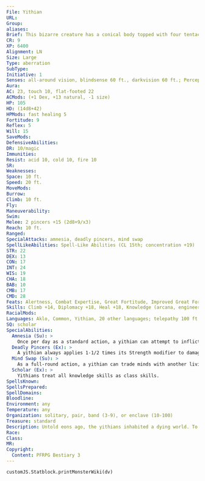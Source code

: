 ```yaml
---
File: Yithian
URL: 
Group: 
aliases: 
Brief: This bizarre creature has a conical body topped with four tentacles tipped with pincers, tubes, and a tentacled, spherical head.
CR: 9
XP: 6400
Alignment: LN
Size: Large
Type: aberration
SubType: 
Initiative: 1
Senses: all-around vision, blindsense 60 ft., darkvision 60 ft.; Perception +25
Aura: 
AC: 23, touch 10, flat-footed 22
ACMods: (+1 Dex, +13 natural, -1 size)
HP: 105
HD: (14d8+42)
HPMods: fast healing 5
Fortitude: 9
Reflex: 5
Will: 15
SaveMods: 
DefensiveAbilities: 
DR: 10/magic
Immunities: 
Resist: acid 10, cold 10, fire 10
SR: 
Weaknesses: 
Space: 10 ft.
Speed: 20 ft.
MoveMods: 
Burrow: 
Climb: 10 ft.
Fly: 
Maneuverability: 
Swim: 
Melee: 2 pincers +15 (2d8+9/x3)
Reach: 10 ft.
Ranged: 
SpecialAttacks: amnesia, deadly pincers, mind swap
SpellLikeAbilities: Spell-Like Abilities (CL 15th; concentration +19)   At Will-astral projection (self only), detect thoughts (DC 16), hold monster (DC 19), modify memory (DC 18)
STR: 22
DEX: 13
CON: 17
INT: 24
WIS: 19
CHA: 18
BAB: 10
CMB: 17
CMD: 28
Feats: Alertness, Combat Expertise, Great Fortitude, Improved Great Fortitude, Improved Iron Will, Iron Will, Vital Strike
Skills: Climb +14, Diplomacy +18, Heal +18, Knowledge (arcana, engineering, geography, history) +21, Knowledge (planes) +24, Linguistics +21, Perception +25, Sense Motive +22, Use Magic Device +18
RacialMods: 
Languages: Aklo, Common, Yithian, 20 other languages; telepathy 100 ft.
SQ: scholar
SpecialAbilities:
  Amnesia (Su): >
    Once per day as a standard action, a yithian can attempt to inflict amnesia on a target it is able to communicate telepathically with. A target can resist this  attack with a DC 21 Will save. If the target fails its save, it takes a permanent -4 penalty on Will saving throws and all skill checks, and loses all memories save for those the yithian chooses to leave intact. This effect can be cured by heal or greater restoration. This is a mind-affecting insanity effect. The save DC is Charisma-based.
  Deadly Pincers (Ex): >
    A yithian always applies 1-1/2 times its Strength modifier to damage dealt by its pincer attacks, and deals triple damage on a critical hit. Pincers are primary attacks for yithians.
  Mind Swap (Su): >
    As a full-round action, a yithian can trade minds with another living creature it is able to communicate telepathically with. This functions as magic jar, except the two minds trade bodies. An unwilling target can resist the mind swap with a DC 21 Will save, after which that particular yithian cannot attempt to swap minds with that creature again for 24 hours. The yithian can end the effect of this mind swap at any time and over any distance as a full-round action, instantly returning both minds to the proper bodies-if the yithian wishes, it may attempt to use its amnesia power on the other mind as a free action when it ends the mind swap in this way. This is a mind-affecting effect. The save DC is Charisma-based.
  Scholar (Ex): >
    Yithians treat all knowledge skills as class skills.
SpellsKnown: 
SpellsPrepared: 
SpellDomains: 
Bloodline: 
Environment: any
Temperature: any
Organization: solitary, pair, band (3-9), or enclave (10-100)
Treasure: standard
Description: Untold eons ago, the yithians inhabited a dying world. To escape their doomed planet, they cast their minds through time and space, eventually coming to rest in the strange, alien bodies they possess today. While these strange beings now reside in a distant galaxy, the yithians make use of their ability to astrally project to explore other planets, eager to find new worlds to explore.  When a yithian arrives upon a new world, it often swaps minds with the creatures it encounters there so as to experience that world as if it were a native. Those who spend time in a yithian's body rarely tell of the strange times they have experienced, for yithians guard themselves well, and leave those they use in this manner amnesiacs who remember the truth only as fragmentary nightmares.
Race: 
Class: 
MR: 
Copyright:
  Content: PFRPG Bestiary 3
---
```

```dataviewjs
customJS.Statblock.printMonsterWiki(dv)
```
